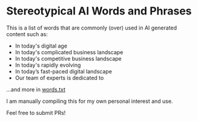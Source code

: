 # Stereotypical AI Words and Phrases

This is a list of words that are commonly (over) used in AI generated content such as:

- In today's digital age
- In today's complicated business landscape
- In today's competitive business landscape
- In today's rapidly evolving
- In today’s fast-paced digital landscape
- Our team of experts is dedicated to

...and more in [words.txt](words.txt)

I am manually compiling this for my own personal interest and use. 

Feel free to submit PRs!
